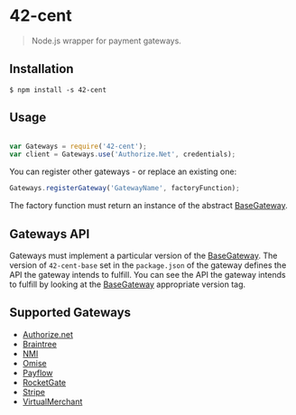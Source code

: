 42-cent
=======

> Node.js wrapper for payment gateways. 

## Installation

    $ npm install -s 42-cent

## Usage

```Javascript

var Gateways = require('42-cent');
var client = Gateways.use('Authorize.Net', credentials);
```

You can register other gateways - or replace an existing one:

```Javascript
Gateways.registerGateway('GatewayName', factoryFunction);
```
 
The factory function must return an instance of the abstract [BaseGateway](https://github.com/continuous-software/42-cent-base).

## Gateways API

Gateways must implement a particular version of the [BaseGateway](https://github.com/continuous-software/42-cent-base). The version of `42-cent-base` set in the `package.json` of the gateway defines the API the gateway intends to fulfill.
You can see the API the gateway intends to fulfill by looking at the [BaseGateway](https://github.com/continuous-software/42-cent-base) appropriate version tag.

## Supported Gateways

* [Authorize.net](https://github.com/continuous-software/node-authorize-net)
* [Braintree](https://github.com/continuous-software/42-cent-braintree)
* [NMI](https://github.com/continuous-software/node-nmi)
* [Omise](https://github.com/continuous-software/42-cent-omise)
* [Payflow](https://github.com/continuous-software/node-payflow)
* [RocketGate](https://github.com/continuous-software/node-rocketgate)
* [Stripe](https://github.com/continuous-software/42-cent-stripe)
* [VirtualMerchant](https://github.com/continuous-software/node-virtualmerchant)

